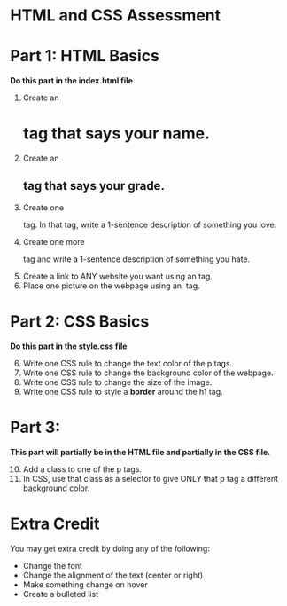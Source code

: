 # HTML and CSS Assessment

# Part 1: HTML Basics

**Do this part in the index.html file**

1. Create an <h1> tag that says your name.
2. Create an <h2> tag that says your grade.
3. Create one <p> tag. In that tag, write a 1-sentence description of something you love.
4. Create one more <p> tag and write a 1-sentence description of something you hate.
5. Create a link to ANY website you want using an <a> tag. 
6. Place one picture on the webpage using an <img> tag.


# Part 2: CSS Basics

**Do this part in the style.css file**

6. Write one CSS rule to change the text color of the p tags.
7. Write one CSS rule to change the background color of the webpage.
8. Write one CSS rule to change the size of the image.
9. Write one CSS rule to style a **border** around the h1 tag.


# Part 3: 
**This part will partially be in the HTML file and partially in the CSS file.**

10. Add a class to one of the p tags.
11. In CSS, use that class as a selector to give ONLY that p tag a different background color.

# Extra Credit
You may get extra credit by doing any of the following:

- Change the font
- Change the alignment of the text (center or right)
- Make something change on hover
- Create a bulleted list

